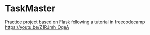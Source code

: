# TaskMaster
Practice project based on Flask following a tutorial in freecodecamp
https://youtu.be/Z1RJmh_OqeA
